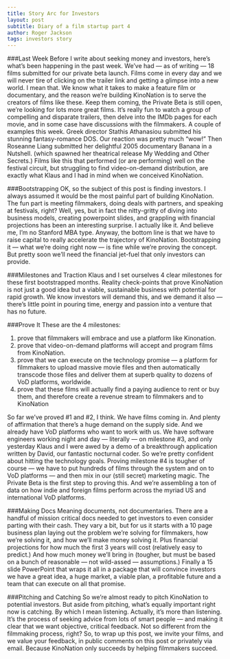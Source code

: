 ```yaml
---
title: Story Arc for Investors
layout: post
subtitle: Diary of a film startup part 4
author: Roger Jackson
tags: investors story
---
```

###Last Week
Before I write about seeking money and investors, here’s what’s been happening in the past week. We’ve had — as of writing — 18 films submitted for our private beta launch. Films come in every day and we will never tire of clicking on the trailer link and getting a glimpse into a new world. I mean that. We know what it takes to make a feature film or documentary, and the reason we’re building KinoNation is to serve the creators of films like these. Keep them coming, the Private Beta is still open, we’re looking for lots more great films. It’s really fun to watch a group of compelling and disparate trailers, then delve into the IMDb pages for each movie, and in some case have discussions with the filmmakers. A couple of examples this week. Greek director Stathis Athanasiou submitted his stunning fantasy-romance DOS. Our reaction was pretty much “wow!” Then Roseanne Liang submitted her delightful 2005 documentary Banana in a Nutshell. (which spawned her theatrical release My Wedding and Other Secrets.) Films like this that performed (or are performing) well on the festival circuit, but struggling to find video-on-demand distribution, are exactly what Klaus and I had in mind when we conceived KinoNation.

###Bootstrapping
OK, so the subject of this post is finding investors. I always assumed it would be the most painful part of building KinoNation. The fun part is meeting filmmakers, doing deals with partners, and speaking at festivals, right? Well, yes, but in fact the nitty-gritty of diving into business models, creating powerpoint slides, and grappling with financial projections has been an interesting surprise. I actually like it. And believe me, I’m no Stanford MBA type. Anyway, the bottom line is that we have to raise capital to really accelerate the trajectory of KinoNation. Bootstrapping it — what we’re doing right now — is fine while we’re proving the concept. But pretty soon we’ll need the financial jet-fuel that only investors can provide.

###Milestones and Traction
Klaus and I set ourselves 4 clear milestones for these first bootstrapped months. Reality check-points that prove KinoNation is not just a good idea but a viable, sustainable business with potential for rapid growth. We know investors will demand this, and we demand it also — there’s little point in pouring time, energy and passion into a venture that has no future.

###Prove It
These are the 4 milestones:
1. prove that filmmakers will embrace and use a platform like Kinonation.
2. prove that video-on-demand platforms will accept and program films from KinoNation.
3. prove that we can execute on the technology promise — a platform for filmmakers to upload massive movie files and then automatically transcode those files and deliver them at superb quality to dozens of VoD platforms, worldwide.
4. prove that these films will actually find a paying audience to rent or buy them, and therefore create a revenue stream to filmmakers and to KinoNation

So far we’ve proved #1 and #2, I think. We have films coming in. And plenty of affirmation that there’s a huge demand on the supply side. And we already have VoD platforms who want to work with us. We have software engineers working night and day — literally — on milestone #3, and only yesterday Klaus and I were awed by a demo of a breakthrough application written by David, our fantastic nocturnal coder. So we’re pretty confident about hitting the technology goals. Proving milestone #4 is tougher of course — we have to put hundreds of films through the system and on to VoD platforms — and then mix in our (still secret) marketing magic. The Private Beta is the first step to proving this. And we’re assembling a ton of data on how indie and foreign films perform across the myriad US and international VoD platforms.

###Making Docs
Meaning documents, not documentaries. There are a handful of mission critical docs needed to get investors to even consider parting with their cash. They vary a bit, but for us it starts with a 10 page business plan laying out the problem we’re solving for filmmakers, how we’re solving it, and how we’ll make money solving it. Plus financial projections for how much the first 3 years will cost (relatively easy to predict.) And how much money we’ll bring in (tougher, but must be based on a bunch of reasonable — not wild-assed — assumptions.) Finally a 15 slide PowerPoint that wraps it all in a package that will convince investors we have a great idea, a huge market, a viable plan, a profitable future and a team that can execute on all that promise.

###Pitching and Catching
So we’re almost ready to pitch KinoNation to potential investors. But aside from pitching, what’s equally important right now is catching. By which I mean listening. Actually, it’s more than listening. It’s the process of seeking advice from lots of smart people — and making it clear that we want objective, critical feedback. Not so different from the filmmaking process, right? So, to wrap up this post, we invite your films, and we value your feedback, in public comments on this post or privately via email. Because KinoNation only succeeds by helping filmmakers succeed.
